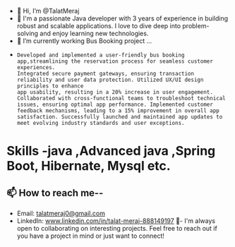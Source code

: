 - 👋 Hi, I’m @TalatMeraj
- 👀 I'm a passionate Java developer with 3 years of experience in building robust and scalable applications. I love to dive deep into problem-solving and enjoy learning new technologies.
- 🌱 I’m currently working Bus Booking project ...
-     Developed and implemented a user-friendly bus booking app,streamlining the reservation process for seamless customer experiences.
      Integrated secure payment gateways, ensuring transaction reliability and user data protection. Utilized UX/UI design principles to enhance
      app usability, resulting in a 20% increase in user engagement. Collaborated with cross-functional teams to troubleshoot technical
      issues, ensuring optimal app performance. Implemented customer feedback mechanisms, leading to a 15% improvement in overall app
      satisfaction. Successfully launched and maintained app updates to meet evolving industry standards and user exceptions.

 # Skills -java ,Advanced java ,Spring Boot, Hibernate, Mysql etc.

## 📫 How to reach me--
- Email: talatmeraj0@gmail.com
- LinkedIn: www.linkedin.com/in/talat-meraj-888149197
💞️- I'm always open to collaborating on interesting projects. Feel free to reach out if you have a project in mind or just want to connect!




